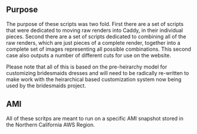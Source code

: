 ## Purpose
The purpose of these scripts was two fold.  First there are a set of scripts that were dedicated to moving raw renders into Caddy, in their individual pieces.  Second there are a set of scripts dedicated to combining all of the raw renders, which are just pieces of a complete render, together into a complete set of images representing all possible combinations.  This second case also outputs a number of different cuts for use on the website. 

Please note that all of this is based on the pre-heirarchy model for customizing bridesmaids dresses and will need to be radically re-written to make work with the heirarchical based customization system now being used by the bridesmaids project.

## AMI
All of these scritps are meant to run on a specific AMI snapshot stored in the Northern California AWS Region.
